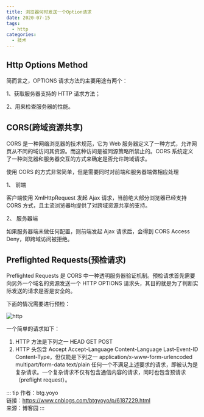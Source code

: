 ```yaml
---
title: 浏览器何时发送一个Option请求
date: 2020-07-15
tags:
  - http
categories:
  - 技术
---
```


## Http Options Method

简而言之，OPTIONS 请求方法的主要用途有两个：

1、获取服务器支持的 HTTP 请求方法；

2、用来检查服务器的性能。

## CORS(跨域资源共享)

CORS 是一种网络浏览器的技术规范，它为 Web 服务器定义了一种方式，允许网页从不同的域访问其资源。而这种访问是被同源策略所禁止的。CORS 系统定义了一种浏览器和服务器交互的方式来确定是否允许跨域请求。

使用 CORS 的方式非常简单，但是需要同时对前端和服务器端做相应处理

1、 前端

客户端使用 XmlHttpRequest 发起 Ajax 请求，当前绝大部分浏览器已经支持 CORS 方式，且主流浏览器均提供了对跨域资源共享的支持。

2、 服务器端

如果服务器端未做任何配置，则前端发起 Ajax 请求后，会得到 CORS Access Deny，即跨域访问被拒绝。

## Preflighted Requests(预检请求)

Preflighted Requests 是 CORS 中一种透明服务器验证机制。预检请求首先需要向另外一个域名的资源发送一个 HTTP OPTIONS 请求头，其目的就是为了判断实际发送的请求是否是安全的。

下面的情况需要进行预检：

![http](https://6368-chenjie-blog-88b4b7-1302547066.tcb.qcloud.la/blogs/技术/20200715/1.png)

一个简单的请求如下：

1. HTTP 方法是下列之一
   HEAD
   GET
   POST
2. HTTP 头包含
   Accept
   Accept-Language
   Content-Language
   Last-Event-ID
   Content-Type，但仅能是下列之一
   application/x-www-form-urlencoded
   multipart/form-data
   text/plain
   任何一个不满足上述要求的请求，即被认为是复杂请求。一个复杂请求不仅有包含通信内容的请求，同时也包含预请求（preflight request）。

::: tip
作者：btg.yoyo <br>
链接：https://www.cnblogs.com/btgyoyo/p/6187229.html <br>
来源：博客园
:::
